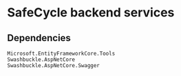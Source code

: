 # SafeCycle backend services

## Dependencies

```angular2html
Microsoft.EntityFrameworkCore.Tools
Swashbuckle.AspNetCore
Swashbuckle.AspNetCore.Swagger
```
